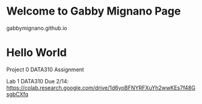 # Welcome to Gabby Mignano Page

gabbymignano.github.io
# Hello World

Project 0 DATA310 Assignment

Lab 1 DATA310 Due 2/14:
  https://colab.research.google.com/drive/1d6yoBFNYRFXuYh2wwKEs7f48GsgbCXfq
